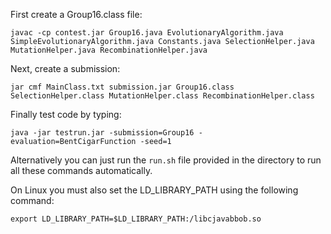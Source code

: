 First create a Group16.class file:     

`javac -cp contest.jar Group16.java EvolutionaryAlgorithm.java SimpleEvolutionaryAlgorithm.java Constants.java SelectionHelper.java MutationHelper.java RecombinationHelper.java `

Next, create a submission:     

`jar cmf MainClass.txt submission.jar Group16.class SelectionHelper.class MutationHelper.class RecombinationHelper.class `

Finally test code by typing:

`java -jar testrun.jar -submission=Group16 -evaluation=BentCigarFunction -seed=1`

Alternatively you can just run the `run.sh` file provided in the directory to run all these commands automatically. 

On Linux you must also set the LD_LIBRARY_PATH using the following command: 

`export LD_LIBRARY_PATH=$LD_LIBRARY_PATH:/libcjavabbob.so`
